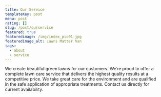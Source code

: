 ```yaml
---
title: Our Service
templateKey: post
menu: post
rating: []
slug: /post/ourservice
featured: true
featuredimage: /img/index_pic01.jpg 
featuredimage_alt: Lawns Matter Van
tags:
  - about
  - service
---
```


We create beautiful green lawns for our customers. We’re proud to offer a complete lawn care service that delivers the highest quality results at a competitive  price. We take great care for the environment and are qualified in the safe application of appropriate treatments. Contact us directly for current availability.

